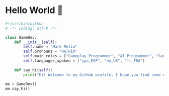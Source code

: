# Hello World 👋

<!--![visitors](https://visitor-badge.laobi.icu/badge?page_id=markmeliaa.markmeliaa)
[![Open Source Love](https://badges.frapsoft.com/os/v1/open-source.svg?v=102)](https://github.com/ellerbrock/open-source-badge/)-->

```python
#!/usr/bin/python
# -*- coding: utf-8 -*-

class GameDev:
    def __init__(self):
        self.name = "Mark Melia"
        self.pronouns = "He|Him"
        self.main_roles = ["Gameplay Programmer", "AI Programmer", "Game Designer"]
        self.languages_spoken = ["spa_ESP", "en_US", "fr_FRA"]
        
    def say_hi(self):
        print("Hi! Welcome to my GitHub profile, I hope you find some of my work interesting!")
        
me = GameDev()
me.say_hi()
```
